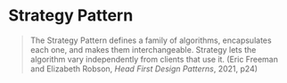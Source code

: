 # Strategy Pattern

> The Strategy Pattern defines a family of algorithms, encapsulates each one, and makes them interchangeable. Strategy lets the algorithm vary independently from clients that use it.
(Eric Freeman and Elizabeth Robson, *Head First Design Patterns*, 2021, p24)
